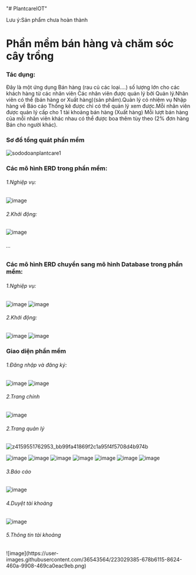 "# PlantcareIOT" 

Lưu ý:Sản phẩm chưa hoàn thành

<h1>Phần mềm bán hàng và chăm sóc cây trồng</h1>

<h3>Tác dụng:</h3>

Đây là một ứng dụng Bán hàng (rau củ các loại....) số lượng lớn cho các khách hàng từ các nhân viên
Các nhân viên được quản lý bởi Quản lý.Nhân viên có thể (bán hàng or Xuất hàng)(sản phẩm).Quản lý có nhiệm vụ Nhập hàng về
Báo cáo Thống kê được chỉ có thể quản lý xem được.Mỗi nhân viên được quản lý cấp cho 1 tài khoảng bán hàng (Xuất hàng)
Mỗi lượt bán hàng của mỗi nhân viên khác nhau có thể được boa thêm tùy theo (2% đơn hàng Bán cho người khác).

<h3>Sơ đồ tổng quát phần mềm</h3>

![sododoanplantcare1](https://user-images.githubusercontent.com/36543564/223024112-b6018be5-9f32-49ab-9252-226fd53d4e96.jpg)

<h3>Các mô hình ERD trong phần mềm:</h3>
<h6>1.Nghiệp vụ:</h6>

![image](https://user-images.githubusercontent.com/36543564/223024830-3c3d5ed0-2eee-4285-91b8-ff87eb32916c.png)
<h6>2.Khởi động:</h6>

![image](https://user-images.githubusercontent.com/36543564/223025123-0e4b72e1-276b-4fe1-a0f8-5e4445840c74.png)
<h6>...</h6>

<h3>Các mô hình ERD chuyển sang mô hình Database trong phần mềm:</h3>
<h6>1.Nghiệp vụ:</h6>

![image](https://user-images.githubusercontent.com/36543564/223026055-9a1558f3-08ee-4e62-aae8-77c6c56d1223.png)
![image](https://user-images.githubusercontent.com/36543564/223026141-b8b09bf1-8f2d-46e5-a555-e50652417c0d.png)

<h6>2.Khởi động:</h6>

![image](https://user-images.githubusercontent.com/36543564/223026277-a7ac73bc-71ad-46c1-b7e0-a516795774c2.png)
![image](https://user-images.githubusercontent.com/36543564/223026364-42163ac2-02ab-4102-9fca-aadd507b7f42.png)

<h3>Giao diện phần mềm</h3>
<h6>1.Đăng nhập và đăng ký:</h6>

![image](https://user-images.githubusercontent.com/36543564/223026869-41a64649-7118-4696-8dce-b19a1ed9bf68.png)
![image](https://user-images.githubusercontent.com/36543564/223026929-2520dfca-00e3-4b85-8157-c6582cf2fc15.png)

<h6>2.Trang chính</h6>

![image](https://user-images.githubusercontent.com/36543564/223027578-e7da6396-6cbe-43e9-8ab0-cddc8c3a45bb.png)

<h6>2.Trang quản lý</h6>

![z4159551762953_bb99fa41869f2c1a95f4f5708d4b974b](https://user-images.githubusercontent.com/36543564/223028179-993f94fc-769d-46dc-bb53-794d529016eb.jpg)

![image](https://user-images.githubusercontent.com/36543564/223027817-5120e7ad-4035-460d-95d8-d9bb556335e0.png)
![image](https://user-images.githubusercontent.com/36543564/223028266-cf5d55c5-7327-4c8d-abe4-af4641819fdf.png)
![image](https://user-images.githubusercontent.com/36543564/223028352-cb110761-dbf5-4fbf-bf21-f3f4b178a309.png)
![image](https://user-images.githubusercontent.com/36543564/223028526-9ab48edd-f774-479d-871b-4646bc7dc614.png)
![image](https://user-images.githubusercontent.com/36543564/223028603-b1d001b9-a9f1-409f-a84b-7d2f41e85196.png)
![image](https://user-images.githubusercontent.com/36543564/223028676-560d19fd-890d-4097-b159-56968538d55d.png)
![image](https://user-images.githubusercontent.com/36543564/223028940-3cebc15a-75dc-4a0d-b764-397f50c2f5be.png)

<h6>3.Báo cáo</h6>

![image](https://user-images.githubusercontent.com/36543564/223029110-38292a4b-8952-49af-b026-4e4a7983e370.png)

<h6>4.Duyệt tài khoảng</h6>

![image](https://user-images.githubusercontent.com/36543564/223029262-bf2e5173-14f5-4a44-bb39-71c3b232b4e9.png)

<h6>5.Thông tin tài khoảng</h6>
![image](https://user-images.githubusercontent.com/36543564/223029385-678b6115-8624-460a-9908-469ca0eac9eb.png)




























